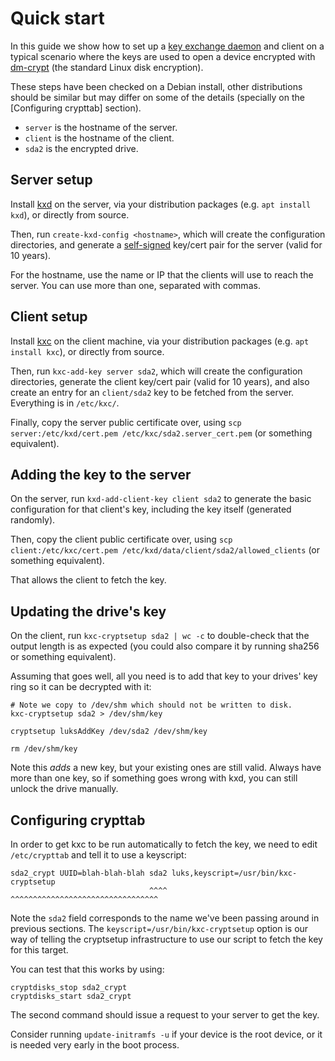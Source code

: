
# Quick start

In this guide we show how to set up a [key exchange daemon][kxd] and client
on a typical scenario where the keys are used to open a device encrypted with
[dm-crypt] \(the standard Linux disk encryption).

These steps have been checked on a Debian install, other distributions should
be similar but may differ on some of the details (specially on the
[Configuring crypttab] section).

- `server` is the hostname of the server.
- `client` is the hostname of the client.
- `sda2` is the encrypted drive.


## Server setup

Install [kxd] on the server, via your distribution packages (e.g. `apt install
kxd`), or directly from source.

Then, run `create-kxd-config <hostname>`, which will create the configuration
directories, and generate a [self-signed] key/cert pair for the server (valid
for 10 years).

For the hostname, use the name or IP that the clients will use to reach the
server. You can use more than one, separated with commas.


## Client setup

Install [kxc][kxd] on the client machine, via your distribution packages (e.g.
`apt install kxc`), or directly from source.

Then, run `kxc-add-key server sda2`, which will create the configuration
directories, generate the client key/cert pair (valid for 10 years), and also
create an entry for an `client/sda2` key to be fetched from the server.
Everything is in `/etc/kxc/`.

Finally, copy the server public certificate over, using
`scp server:/etc/kxd/cert.pem /etc/kxc/sda2.server_cert.pem` (or something
equivalent).


## Adding the key to the server

On the server, run `kxd-add-client-key client sda2` to generate the basic
configuration for that client's key, including the key itself (generated
randomly).

Then, copy the client public certificate over, using
`scp client:/etc/kxc/cert.pem /etc/kxd/data/client/sda2/allowed_clients`
(or something equivalent).

That allows the client to fetch the key.


## Updating the drive's key

On the client, run `kxc-cryptsetup sda2 | wc -c` to double-check that the
output length is as expected (you could also compare it by running sha256 or
something equivalent).

Assuming that goes well, all you need is to add that key to your drives' key
ring so it can be decrypted with it:

```shell
# Note we copy to /dev/shm which should not be written to disk.
kxc-cryptsetup sda2 > /dev/shm/key

cryptsetup luksAddKey /dev/sda2 /dev/shm/key

rm /dev/shm/key
```

Note this *adds* a new key, but your existing ones are still valid. Always
have more than one key, so if something goes wrong with kxd, you can still
unlock the drive manually.


## Configuring crypttab

In order to get kxc to be run automatically to fetch the key, we need to edit
`/etc/crypttab` and tell it to use a keyscript:

```
sda2_crypt UUID=blah-blah-blah sda2 luks,keyscript=/usr/bin/kxc-cryptsetup
                               ^^^^      ^^^^^^^^^^^^^^^^^^^^^^^^^^^^^^^^^
```

Note the `sda2` field corresponds to the name we've been passing around in
previous sections. The `keyscript=/usr/bin/kxc-cryptsetup` option is our way
of telling the cryptsetup infrastructure to use our script to fetch the key
for this target.


You can test that this works by using:

```shell
cryptdisks_stop sda2_crypt
cryptdisks_start sda2_crypt
```

The second command should issue a request to your server to get the key.

Consider running `update-initramfs -u` if your device is the root device, or
it is needed very early in the boot process.


[kxd]: https://blitiri.com.ar/p/kxd
[kxc]: https://blitiri.com.ar/p/kxd
[dm-crypt]: https://en.wikipedia.org/wiki/dm-crypt
[self-signed]: https://en.wikipedia.org/wiki/Self-signed_certificate


